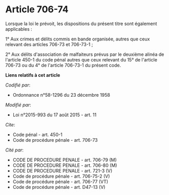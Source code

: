 # Article 706-74

Lorsque la loi le prévoit, les dispositions du présent titre sont également applicables : 

1° Aux crimes et délits commis en bande organisée, autres que ceux relevant des articles 706-73 et 706-73-1 ; 

2° Aux délits d'association de malfaiteurs prévus par le deuxième alinéa de l'article 450-1 du code pénal autres que ceux
relevant du 15° de l'article 706-73 ou du 4° de l'article 706-73-1 du présent code.

**Liens relatifs à cet article**

_Codifié par_:

  - Ordonnance n°58-1296 du 23 décembre 1958

_Modifié par_:

  - Loi n°2015-993 du 17 août 2015 - art. 11

_Cite_:

  - Code pénal - art. 450-1
  - Code de procédure pénale - art. 706-73

_Cité par_:

  - CODE DE PROCEDURE PENALE - art. 706-79 (M)
  - CODE DE PROCEDURE PENALE - art. 706-80 (M)
  - CODE DE PROCEDURE PENALE - art. 721-3 (V)
  - Code de procédure pénale - art. 706-75-2 (V)
  - Code de procédure pénale - art. 706-77 (VT)
  - Code de procédure pénale - art. D47-13 (V)
